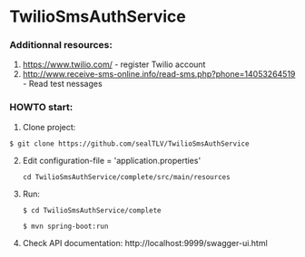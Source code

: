 # TwilioSmsAuthService

### Additionnal resources:

1. https://www.twilio.com/ - register Twilio account
2. http://www.receive-sms-online.info/read-sms.php?phone=14053264519 - Read test nessages

### HOWTO start:

1. Clone project:
  
  `$ git clone https://github.com/sealTLV/TwilioSmsAuthService`

2. Edit configuration-file = 'application.properties'
  
    `cd TwilioSmsAuthService/complete/src/main/resources`
  
3. Run:

    `$ cd TwilioSmsAuthService/complete`

    `$ mvn spring-boot:run`
    
4. Check API documentation: http://localhost:9999/swagger-ui.html


